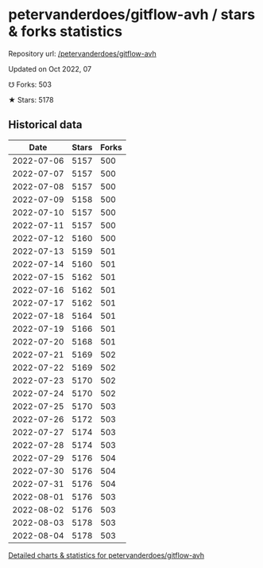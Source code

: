 # petervanderdoes/gitflow-avh / stars & forks statistics

Repository url: [/petervanderdoes/gitflow-avh](https://github.com/petervanderdoes/gitflow-avh)

Updated on Oct 2022, 07

☋ Forks: 503

★ Stars: 5178

## Historical data
| Date | Stars | Forks |
|------|-------|-------|
| 2022-07-06 | 5157 | 500 | 
| 2022-07-07 | 5157 | 500 | 
| 2022-07-08 | 5157 | 500 | 
| 2022-07-09 | 5158 | 500 | 
| 2022-07-10 | 5157 | 500 | 
| 2022-07-11 | 5157 | 500 | 
| 2022-07-12 | 5160 | 500 | 
| 2022-07-13 | 5159 | 501 | 
| 2022-07-14 | 5160 | 501 | 
| 2022-07-15 | 5162 | 501 | 
| 2022-07-16 | 5162 | 501 | 
| 2022-07-17 | 5162 | 501 | 
| 2022-07-18 | 5164 | 501 | 
| 2022-07-19 | 5166 | 501 | 
| 2022-07-20 | 5168 | 501 | 
| 2022-07-21 | 5169 | 502 | 
| 2022-07-22 | 5169 | 502 | 
| 2022-07-23 | 5170 | 502 | 
| 2022-07-24 | 5170 | 502 | 
| 2022-07-25 | 5170 | 503 | 
| 2022-07-26 | 5172 | 503 | 
| 2022-07-27 | 5174 | 503 | 
| 2022-07-28 | 5174 | 503 | 
| 2022-07-29 | 5176 | 504 | 
| 2022-07-30 | 5176 | 504 | 
| 2022-07-31 | 5176 | 504 | 
| 2022-08-01 | 5176 | 503 | 
| 2022-08-02 | 5176 | 503 | 
| 2022-08-03 | 5178 | 503 | 
| 2022-08-04 | 5178 | 503 | 


[Detailed charts & statistics for petervanderdoes/gitflow-avh](https://reviewgithub.com/rep/petervanderdoes/gitflow-avh)
